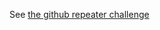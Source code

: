 See [the github repeater challenge](https://github.com/TIY-DC-ROR-2015-Jan/github-repeater-challenge/tree/7f7d2aee970c6b9ce7993915a92ec134a50f1aea)
